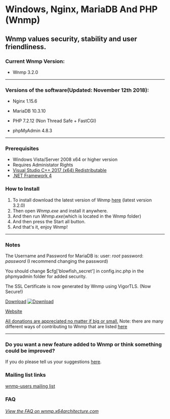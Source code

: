 Windows, Nginx, MariaDB And PHP (Wnmp)
======================================
Wnmp values security, stability and user friendliness.
------------------------------------------------------

### Current Wnmp Version:

  * Wnmp 3.2.0

----

### Versions of the software(Updated: November 12th 2018):

  * Nginx 1.15.6

  * MariaDB 10.3.10

  * PHP 7.2.12 (Non Thread Safe + FastCGI)

  * phpMyAdmin 4.8.3
  
----

### Prerequisites
  * Windows Vista/Server 2008 x64 or higher version
  * Requires Administator Rights
  * [Visual Studio C++ 2017 (x64) Redistributable](https://go.microsoft.com/fwlink/?LinkId=746572)
  * [.NET Framework 4](https://www.microsoft.com/en-us/download/details.aspx?id=17851)

### How to Install

  1. To install download the latest version of Wnmp [here][1] (latest version 3.2.0)
  2. Then open *Wnmp.exe* and install it anywhere.
  3. And then run *Wnmp.exe*(which is located in the Wnmp folder)
  4. And then press the Start all button.
  5. And that's it, enjoy Wnmp!


----

### Notes

The Username and Password for MariaDB is: user: *root* password: *password* (I recommend changing the password)

You should change $cfg['blowfish_secret'] in config.inc.php in the phpmyadmin folder for added security.

The SSL Certificate is now generated by Wnmp using VigorTLS. (Now Secure!)

[Download][1]
[![Download][4]][5]

[Website](https://wnmp.x64architecture.com)

[All donations are appreciated no matter if big or small.][2] Note: there are many different ways of contributing to Wnmp that are listed [here][11]

----

### Do you want a new feature added to Wnmp or think something could be improved?

If you do please tell us your suggestions [here][10].

### Mailing list links

[wnmp-users mailing list][7]

### FAQ

###### [View the FAQ on wnmp.x64architecture.com][6]


[1]: https://wnmp.x64architecture.com/downloads
[2]: https://wnmp.x64architecture.com/donate
[4]: https://s0.wp.com/imgpress?url=http%3A%2F%2Fs1.softpedia-static.com/base_img/softpedia_free_award_f.gif
[5]: http://www.softpedia.com/get/Internet/Servers/Server-Tools/Kurt-Wnmp.shtml
[6]: https://wnmp.x64architecture.com/faq
[7]: https://groups.google.com/forum/#!forum/wnmp-users
[10]: https://github.com/wnmp/wnmp/issues/new
[11]: https://wnmp.x64architecture.com/contributing
